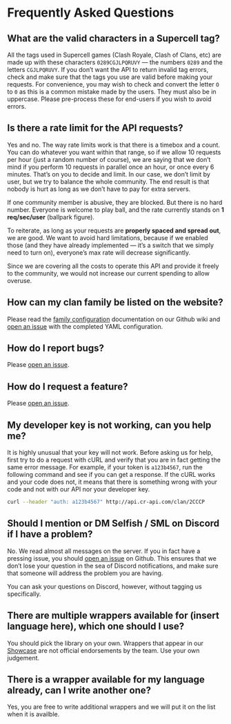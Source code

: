 # Frequently Asked Questions

## What are the valid characters in a Supercell tag?

All the tags used in Supercell games (Clash Royale, Clash of Clans, etc) are made up with these characters `0289CGJLPQRUVY` — the numbers `0289` and the letters `CGJLPQRUVY`. If you don’t want the API to return invalid tag errors, check and make sure that the tags you use are valid before making your requests. For convenience, you may wish to check and convert the letter `O` to `0` as this is a common mistake made by the users. They must also be in uppercase. Please pre-process these for end-users if you wish to avoid errors.

## Is there a rate limit for the API requests?

Yes and no. The way rate limits work is that there is a timebox and a count. You can do whatever you want within that range, so if we allow 10 requests per hour (just a random number of course), we are saying that we don’t mind if you perform 10 requests in parallel once an hour, or once every 6 minutes. That’s on you to decide and limit. In our case, we don’t limit by user, but we try to balance the whole community. The end result is that nobody is hurt as long as we don’t have to pay for extra servers.

If one community member is abusive, they are blocked. But there is no hard number. Everyone is welcome to play ball, and the rate currently stands on **1 req/sec/user** (ballpark figure).

To reiterate, as long as your requests are **properly spaced and spread out**, we are good. We want to avoid hard limitations, because if we enabled those (and they have already implemented — it’s a switch that we simply need to turn on), everyone’s max rate will decrease significantly.

Since we are covering all the costs to operate this API and provide it freely to the community, we would not increase our current spending to allow overuse.

## How can my clan family be listed on the website?

Please read the [family configuration](https://github.com/cr-api/cr-api/wiki/Family-Config) documentation on our Github wiki and [open an issue](https://github.com/cr-api/cr-api/issues) with the completed YAML configuration.

## How do I report bugs?

Please [open an issue](https://github.com/cr-api/cr-api/issues).

## How do I request a feature?

Please [open an issue](https://github.com/cr-api/cr-api/issues).

## My developer key is not working, can you help me?

It is highly unusual that your key will not work. Before asking us for help, first try to do a request with cURL and verify that you are in fact getting the same error message. For example, if your token is `a123b4567`, run the following command and see if you can get a response. If the cURL works and your code does not, it means that there is something wrong with your code and not with our API nor your developer key.

```bash
curl --header "auth: a123b4567" http://api.cr-api.com/clan/2CCCP
```

## Should I mention or DM Selfish / SML on Discord if I have a problem?

No. We read almost all messages on the server. If you in fact have a pressing issue, you should [open an issue](https://github.com/cr-api/cr-api/issues) on Github. This ensures that we don’t lose your question in the sea of Discord notifications, and make sure that someone will address the problem you are having.

You can ask your questions on Discord, however, without tagging us specifically.

## There are multiple wrappers available for (insert language here), which one should I use?

You should pick the library on your own. Wrappers that appear in our [Showcase](/showcase) are not official endorsements by the team. Use your own judgement.

## There is a wrapper available for my language already, can I write another one?

Yes, you are free to write additional wrappers and we will put it on the list when it is availble.
